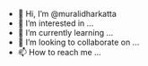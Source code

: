 - 👋 Hi, I’m @muralidharkatta
- 👀 I’m interested in ...
- 🌱 I’m currently learning ...
- 💞️ I’m looking to collaborate on ...
- 📫 How to reach me ...

<!---
muralidharkatta/muralidharkatta is a ✨ special ✨ repository because its `README.md` (this file) appears on your GitHub profile.
You can click the Preview link to take a look at your changes.
--->
